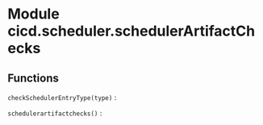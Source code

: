 Module cicd.scheduler.schedulerArtifactChecks
=============================================

Functions
---------

    
`checkSchedulerEntryType(type)`
:   

    
`schedulerartifactchecks()`
: